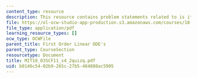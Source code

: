 ```yaml
---
content_type: resource
description: This resource contains problem statements related to is it linear?
file: https://ol-ocw-studio-app-production.s3.amazonaws.com/courses/18-03sc-differential-equations-fall-2011/b0146c5402b9265c27b5484808ac5905_MIT18_03SCF11_s4_2quizq.pdf
file_type: application/pdf
learning_resource_types: []
ocw_type: OCWFile
parent_title: First Order Linear ODE's
parent_type: CourseSection
resourcetype: Document
title: MIT18_03SCF11_s4_2quizq.pdf
uid: b0146c54-02b9-265c-27b5-484808ac5905
---
```

